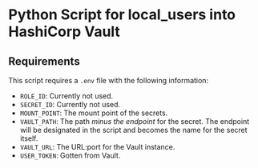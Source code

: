 # Python Script for local_users into HashiCorp Vault

## Requirements

This script requires a `.env` file with the following information:
+ `ROLE_ID`: Currently not used.
+ `SECRET_ID`: Currently not used.
+ `MOUNT_POINT`: The mount point of the secrets.
+ `VAULT_PATH`: The path _minus the endpoint_ for the secret. The endpoint will be designated in the script and becomes the name for the secret itself.
+ `VAULT_URL`: The URL:port for the Vault instance.
+ `USER_TOKEN`: Gotten from Vault.


